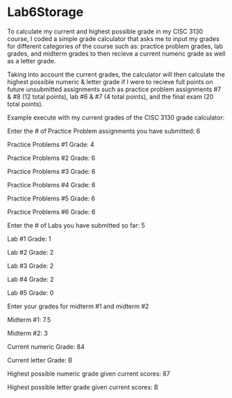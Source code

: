 # Lab6Storage

To calculate my current and highest possible grade in my CISC 3130 course, I coded a simple grade calculator that asks me to input my grades for different categories of the course such as: practice problem grades, lab grades, and midterm grades to then recieve a current numeric grade as well as a letter grade. 

Taking into account the current grades, the calculator will then calculate the highest possible numeric & letter grade if I were to recieve full points on future unsubmitted assignments such as practice problem assignments #7 & #8 (12 total points), lab #6 & #7 (4 total points), and the final exam (20 total points).

Example execute with my current grades of the CISC 3130 grade calculator:

Enter the # of Practice Problem assignments you have submitted: 6

Practice Problems #1 Grade: 4

Practice Problems #2 Grade: 6

Practice Problems #3 Grade: 6

Practice Problems #4 Grade: 6

Practice Problems #5 Grade: 6

Practice Problems #6 Grade: 6

Enter the # of Labs you have submitted so far: 5

Lab #1 Grade: 1

Lab #2 Grade: 2

Lab #3 Grade: 2

Lab #4 Grade: 2

Lab #5 Grade: 0

Enter your grades for midterm #1 and midterm #2

Midterm #1: 7.5

Midterm #2: 3

Current numeric Grade: 84

Current letter Grade: B

Highest possible numeric grade given current scores: 87

Highest possible letter grade given current scores: B
